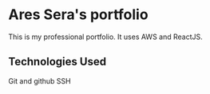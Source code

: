 # Ares Sera's portfolio
This is my professional portfolio.  It uses AWS and ReactJS.

## Technologies Used

Git and github
SSH
